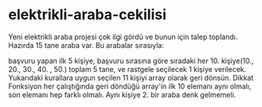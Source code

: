 # elektrikli-araba-cekilisi
Yeni elektrikli araba projesi çok ilgi gördü ve bunun için talep toplandı. Hazırda 15 tane araba var. Bu arabalar sırasıyla:

başvuru yapan ilk 5 kişiye,
başvuru sırasına göre sıradaki her 10. kişiye(10., 20., 30., 40. , 50.) toplam 5 tane,
ve rastgele seçilecek 1 kişiye verilecek.
Yukarıdaki kurallara uygun seçilen 11 kişiyi array olarak geri dönsün.
Dikkat
Fonksiyon her çalıştığında geri döndüğü array'in ilk 10 elemanı aynı olmalı, son elemanı hep farklı olmalı.
Aynı kişiye 2. bir araba denk gelmemeli.
